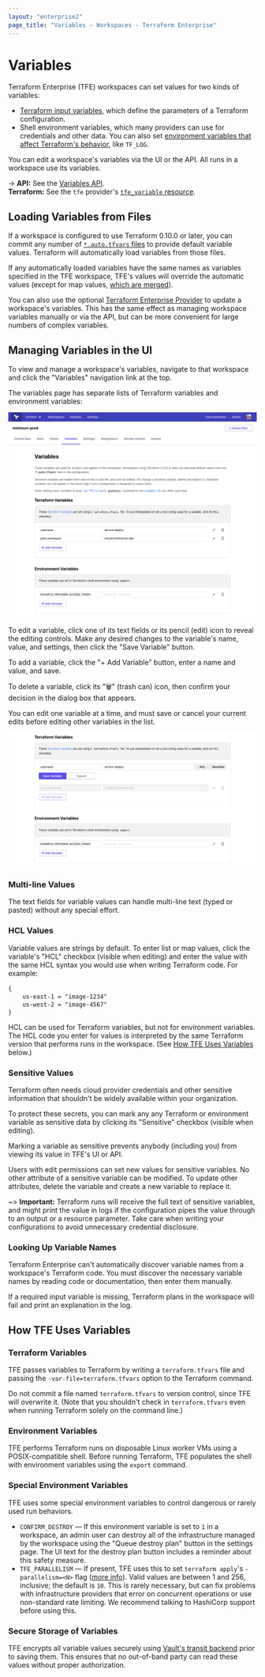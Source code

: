 ```yaml
---
layout: "enterprise2"
page_title: "Variables - Workspaces - Terraform Enterprise"
---
```


[variables]: /docs/configuration/variables.html

# Variables

Terraform Enterprise (TFE) workspaces can set values for two kinds of variables:

- [Terraform input variables][variables], which define the parameters of a Terraform configuration.
- Shell environment variables, which many providers can use for credentials and other data. You can also set [environment variables that affect Terraform's behavior](/docs/commands/environment-variables.html), like `TF_LOG`.

You can edit a workspace's variables via the UI or the API. All runs in a workspace use its variables.

-> **API:** See the [Variables API](../api/variables.html). <br/>
**Terraform:** See the `tfe` provider's [`tfe_variable` resource](/docs/providers/tfe/r/variable.html).

## Loading Variables from Files

If a workspace is configured to use Terraform 0.10.0 or later, you can commit any number of [`*.auto.tfvars` files](/docs/configuration/variables.html#variable-files) to provide default variable values. Terraform will automatically load variables from those files.

If any automatically loaded variables have the same names as variables specified in the TFE workspace, TFE's values will override the automatic values (except for map values, [which are merged](/docs/configuration/variables.html#variable-merging)).

You can also use the optional [Terraform Enterprise Provider](/docs/providers/tfe/r/variable.html) to update a workspace's variables. This has the same effect as managing workspace variables manually or via the API, but can be more convenient for large numbers of complex variables.

## Managing Variables in the UI

To view and manage a workspace's variables, navigate to that workspace and click the "Variables" navigation link at the top.

The variables page has separate lists of Terraform variables and environment variables:

![Screenshot: The initial appearance of a workspace's variables page](./images/vars.png)

To edit a variable, click one of its text fields or its pencil (edit) icon to reveal the editing controls. Make any desired changes to the variable's name, value, and settings, then click the "Save Variable" button.

To add a variable, click the "+ Add Variable" button, enter a name and value, and save.

To delete a variable, click its "🗑" (trash can) icon, then confirm your decision in the dialog box that appears.

You can edit one variable at a time, and must save or cancel your current edits before editing other variables in the list.

![Screenshot: A variable being edited](./images/vars-edit.png)

### Multi-line Values

The text fields for variable values can handle multi-line text (typed or pasted) without any special effort.

### HCL Values

Variable values are strings by default. To enter list or map values, click the variable's "HCL" checkbox (visible when editing) and enter the value with the same HCL syntax you would use when writing Terraform code. For example:

```hcl
{
    us-east-1 = "image-1234"
    us-west-2 = "image-4567"
}
```

HCL can be used for Terraform variables, but not for environment variables. The HCL code you enter for values is interpreted by the same Terraform version that performs runs in the workspace. (See [How TFE Uses Variables](#how-tfe-uses-variables) below.)

### Sensitive Values

Terraform often needs cloud provider credentials and other sensitive information that shouldn't be widely available within your organization.

To protect these secrets, you can mark any any Terraform or environment variable as sensitive data by clicking its "Sensitive" checkbox (visible when editing).

Marking a variable as sensitive prevents anybody (including you) from viewing its value in TFE's UI or API.

Users with edit permissions can set new values for sensitive variables. No other attribute of a sensitive variable can be modified. To update other attributes, delete the variable and create a new variable to replace it.

~> **Important:** Terraform runs will receive the full text of sensitive variables, and might print the value in logs if the configuration pipes the value through to an output or a resource parameter. Take care when writing your configurations to avoid unnecessary credential disclosure.

### Looking Up Variable Names

Terraform Enterprise can't automatically discover variable names from a workspace's Terraform code. You must discover the necessary variable names by reading code or documentation, then enter them manually.

If a required input variable is missing, Terraform plans in the workspace will fail and print an explanation in the log.

## How TFE Uses Variables

### Terraform Variables

TFE passes variables to Terraform by writing a `terraform.tfvars` file and passing the `-var-file=terraform.tfvars` option to the Terraform command.

Do not commit a file named `terraform.tfvars` to version control, since TFE will overwrite it. (Note that you shouldn't check in `terraform.tfvars` even when running Terraform solely on the command line.)

### Environment Variables

TFE performs Terraform runs on disposable Linux worker VMs using a POSIX-compatible shell. Before running Terraform, TFE populates the shell with environment variables using the `export` command.

### Special Environment Variables

TFE uses some special environment variables to control dangerous or rarely used run behaviors.

- `CONFIRM_DESTROY` — If this environment variable is set to `1` in a workspace, an admin user can destroy all of the infrastructure managed by the workspace using the "Queue destroy plan" button in the settings page. The UI text for the destroy plan button includes a reminder about this safety measure.
- `TFE_PARALLELISM` — If present, TFE uses this to set `terraform apply`'s `-parallelism=<N>` flag ([more info](/docs/internals/graph.html#walking-the-graph)). Valid values are between 1 and 256, inclusive; the default is `10`. This is rarely necessary, but can fix problems with infrastructure providers that error on concurrent operations or use non-standard rate limiting. We recommend talking to HashiCorp support before using this.

### Secure Storage of Variables

TFE encrypts all variable values securely using [Vault's transit backend](https://www.vaultproject.io/docs/secrets/transit/index.html) prior to saving them. This ensures that no out-of-band party can read these values without proper authorization.
